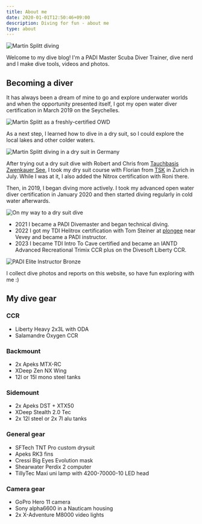 ```yaml
---
title: About me
date: 2020-01-01T12:50:46+09:00
description: Diving for fun - about me
type: about
---
```


![Martin Splitt diving](/logo.png)

Welcome to my dive blog! I'm a PADI Master Scuba Diver Trainer, dive nerd and I make dive tools, videos and photos.

## Becoming a diver

It has always been a dream of mine to go and explore underwater worlds and when the opportunity presented itself, I got my open water diver certification in March 2019 on the Seychelles.

![Martin Splitt as a freshly-certified OWD](/img/about/freshly-certified-owd.jpg)

As a next step, I learned how to dive in a dry suit, so I could explore the local lakes and other colder waters.

![Martin Splitt diving in a dry suit in Germany](/img/about/dry-suit-diving.jpg)

After trying out a dry suit dive with Robert and Chris from [Tauchbasis Zwenkauer See](https://tauchbasis-zwenkauer-see.de/), I took my dry suit course with Florian from <a href="https://tsk.ch">TSK</a> in Zurich in July. While I was at it, I also added the Nitrox certification with Roni there.

Then, in 2019, I began diving more actively. I took my advanced open water diver certification in January 2020 and then started diving regularly in cold water afterwards.

![On my way to a dry suit dive](/img/about/on-my-way-to-a-dry-suit-dive.jpg)

- 2021 I became a PADI Divemaster and began technical diving.
- 2022 I got my TDI Helitrox certification with Tom Steiner at [plongee](https://plongee.ch) near Vevey and became a PADI instructor.
- 2023 I became TDI Intro To Cave certified and became an IANTD Advanced Recreational Trimix CCR plus on the Divesoft Liberty CCR.

![PADI Elite Instructor Bronze](/img/about/padi-elite-22.png)

I collect dive photos and reports on this website, so have fun exploring with me :)

## My dive gear

### CCR

- Liberty Heavy 2x3L with ODA
- Salamandre Oxygen CCR

### Backmount
- 2x Apeks MTX-RC
- XDeep Zen NX Wing
- 12l or 15l mono steel tanks

### Sidemount
- 2x Apeks DST + XTX50
- XDeep Stealth 2.0 Tec
- 2x 12l steel or 2x 7l alu tanks

### General gear
- SFTech TNT Pro custom drysuit
- Apeks RK3 fins
- Cressi Big Eyes Evolution mask
- Shearwater Perdix 2 computer
- TillyTec Maxi uni lamp with 4200-70000-10 LED head

### Camera gear
- GoPro Hero 11 camera
- Sony alpha6600 in a Nauticam housing
- 2x X-Adventure M8000 video lights
